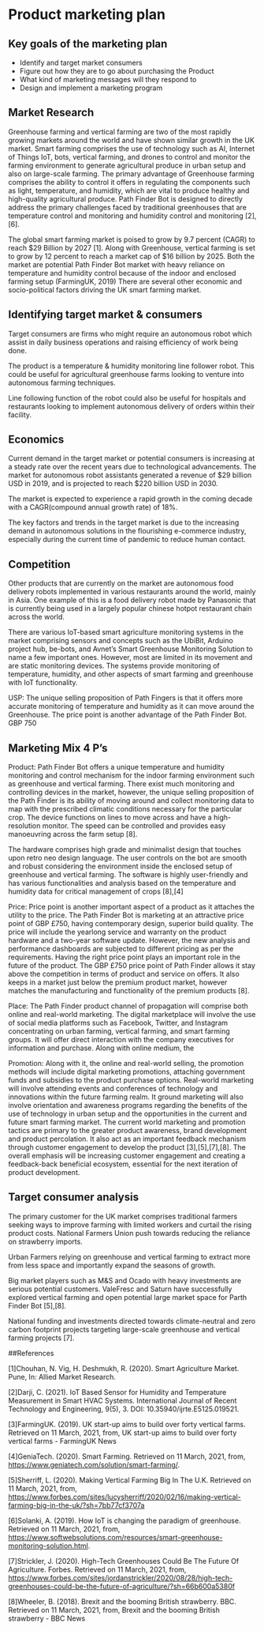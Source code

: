# Product marketing plan

## Key goals of the marketing plan

- Identify and target market consumers
- Figure out how they are to go about purchasing the Product
- What kind of marketing messages will they respond to
- Design and implement a marketing program

## Market Research

Greenhouse farming and vertical farming are two of the most rapidly growing markets around the world and have shown similar growth in the UK market. Smart farming comprises the use of technology such as AI, Internet of Things IoT, bots, vertical farming, and drones to control and monitor the farming environment to generate agricultural produce in urban setup and also on large-scale farming. The primary advantage of Greenhouse farming comprises the ability to control it offers in regulating the components such as light, temperature, and humidity, which are vital to produce healthy and high-quality agricultural produce. Path Finder Bot is designed to directly address the primary challenges faced by traditional greenhouses that are temperature control and monitoring and humidity control and monitoring [2],[6]. 

The global smart farming market is poised to grow by 9.7 percent (CAGR) to reach $29 Billion by 2027 [1]. Along with Greenhouse, vertical farming is set to grow by 12 percent to reach a market cap of $16 billion by 2025. Both the market are potential Path Finder Bot market with heavy reliance on temperature and humidity control because of the indoor and enclosed farming setup (FarmingUK, 2019) There are several other economic and socio-political factors driving the UK smart farming market. 


## Identifying target market & consumers

Target consumers are firms who might require an autonomous robot which assist in daily business operations and raising efficiency of work being done.

The product is a temperature & humidity monitoring line follower robot. This could be useful for agricultural greenhouse farms looking to venture into autonomous farming techniques.

Line following function of the robot could also be useful for hospitals and restaurants looking to implement autonomous delivery of orders within their facility.

## Economics

Current demand in the target market or potential consumers is increasing at a steady rate over the recent years due to technological advancements. The market for autonomous robot assistants generated a revenue of $29 billion USD in 2019, and is projected to reach $220 billion USD in 2030.

The market is expected to experience a rapid growth in the coming decade with a CAGR(compound annual growth rate) of 18%.

The key factors and trends in the target market is due to the increasing demand in autonomous solutions in the flourishing e-commerce industry, especially during the current time of pandemic to reduce human contact.

## Competition

Other products that are currently on the market are autonomous food delivery robots implemented in various restaurants around the world, mainly in Asia. One example of this is a food delivery robot made by Panasonic that is currently being used in a largely popular chinese hotpot restaurant chain across the world.

There are various IoT-based smart agriculture monitoring systems in the market comprising sensors and concepts such as the UbiBit, Arduino project hub, be-bots, and Avnet’s Smart Greenhouse Monitoring Solution to name a few important ones. However, most are limited in its movement and are static monitoring devices.  The systems provide monitoring of temperature, humidity, and other aspects of smart farming and greenhouse with IoT functionality.

USP: The unique selling proposition of Path Fingers is that it offers more accurate monitoring of temperature and humidity as it can move around the Greenhouse. The price point is another advantage of the Path Finder Bot. GBP 750




## Marketing Mix 4 P’s

Product: Path Finder Bot offers a unique temperature and humidity monitoring and control mechanism for the indoor farming environment such as greenhouse and vertical farming. There exist much monitoring and controlling devices in the market, however, the unique selling proposition of the Path Finder is its ability of moving around and collect monitoring data to map with the prescribed climatic conditions necessary for the particular crop. The device functions on lines to move across and have a high-resolution monitor. The speed can be controlled and provides easy manoeuvring across the farm setup [8].

The hardware comprises high grade and minimalist design that touches upon retro neo design language. The user controls on the bot are smooth and robust considering the environment inside the enclosed setup of greenhouse and vertical farming. The software is highly user-friendly and has various functionalities and analysis based on the temperature and humidity data for critical management of crops [8],[4]

Price: Price point is another important aspect of a product as it attaches the utility to the price. The Path Finder Bot is marketing at an attractive price point of GBP £750, having contemporary design, superior build quality. The price will include the yearlong service and warranty on the product hardware and a two-year software update. However, the new analysis and performance dashboards are subjected to different pricing as per the requirements. Having the right price point plays an important role in the future of the product. The  GBP £750 price point of Path Finder allows it stay above the competition in terms of product and service  on offers. It also keeps in a market just below the premium product market, however matches the manufacturing and functionality of the premium products [8]. 

Place: The Path Finder product channel of propagation will comprise both online and real-world marketing. The digital marketplace will involve the use of social media platforms such as Facebook, Twitter, and Instagram concentrating on urban farming, vertical farming, and smart farming groups. It will offer direct interaction with the company executives for information and purchase. Along with online medium, the 

Promotion: Along with it, the online and real-world selling, the promotion methods will include digital marketing promotions, attaching government funds and subsidies to the product purchase options. Real-world marketing will involve attending events and conferences of technology and innovations within the future farming realm. It ground marketing will also involve orientation and awareness programs regarding the benefits of the use of technology in urban setup and the opportunities in the current and future smart farming market. The current world marketing and  promotion tactics are primary to the greater product awareness, brand development and  product percolation. It also act as an important feedback mechanism through customer engagement to develop the product [3],[5],[7],[8]. The overall emphasis will be increasing customer engagement and creating a feedback-back beneficial ecosystem, essential for the next iteration of product development. 


## Target consumer analysis

The primary customer for the UK market comprises traditional farmers seeking ways to improve farming with limited workers and curtail the rising product costs. 
National Farmers Union push towards reducing the reliance on strawberry imports.

Urban Farmers relying on greenhouse and vertical farming to extract more from less space and importantly expand the seasons of growth. 

Big market players such as M&S and Ocado with heavy investments are serious potential customers. ValeFresc and Saturn have successfully explored vertical farming and open potential large market space for Parth Finder Bot [5],[8].

National funding and investments directed towards climate-neutral and zero carbon footprint projects targeting large-scale greenhouse and vertical farming projects [7]. 



##References 

[1]Chouhan, N. Vig, H. Deshmukh, R. (2020). Smart Agriculture Market. Pune, In:  Allied Market Research.

[2]Darji, C. (2021). IoT Based Sensor for Humidity and Temperature Measurement in Smart HVAC Systems. International Journal of Recent Technology and Engineering, 9(5), 3. DOI: 10.35940/ijrte.E5125.019521.

[3]FarmingUK. (2019). UK start-up aims to build over forty vertical farms.  Retrieved on 11 March, 2021, from, UK start-up aims to build over forty vertical farms - FarmingUK News

[4]GeniaTech. (2020). Smart Farming. Retrieved on 11 March, 2021, from, https://www.geniatech.com/solution/smart-farming/. 

[5]Sherriff, L. (2020). Making Vertical Farming Big In The U.K. Retrieved on 11 March, 2021, from, https://www.forbes.com/sites/lucysherriff/2020/02/16/making-vertical-farming-big-in-the-uk/?sh=7bb77cf3707a

[6]Solanki, A. (2019). How IoT is changing the paradigm of greenhouse. Retrieved on 11 March, 2021, from, https://www.softwebsolutions.com/resources/smart-greenhouse-monitoring-solution.html.

[7]Strickler, J. (2020). High-Tech Greenhouses Could Be The Future Of Agriculture. Forbes. Retrieved on 11 March, 2021, from, https://www.forbes.com/sites/jordanstrickler/2020/08/28/high-tech-greenhouses-could-be-the-future-of-agriculture/?sh=66b600a5380f

[8]Wheeler, B. (2018). Brexit and the booming British strawberry. BBC. Retrieved on 11 March, 2021, from, Brexit and the booming British strawberry - BBC News



